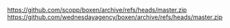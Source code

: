 https://github.com/scopp/boxen/archive/refs/heads/master.zip
https://github.com/wednesdayagency/boxen/archive/refs/heads/master.zip
